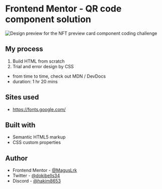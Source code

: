 # Frontend Mentor - QR code component solution

![Design preview for the NFT preview card component coding challenge](.images/output.JPG)

## My process

1. Build HTML from scratch 
2. Trial and error design by CSS

- from time to time, check out MDN / DevDocs
- duration: 1 hr 20 mins

## Sites used 
 - https://fonts.google.com/


## Built with

- Semantic HTML5 markup
- CSS custom properties

## Author

- Frontend Mentor - [@MagusLrk](https://www.frontendmentor.io/profile/MagusLrk)
- Twitter - [@dokibells34](https://www.twitter.com/dokibells34)
- Discord - [@hakim8653](https://www.discord.com/)
